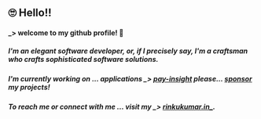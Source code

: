 ## 🙄 Hello!!

<!--
**kumar-rinku0/kumar-rinku0** is a ✨ _special_ ✨ repository because its `README.md` (this file) appears on your GitHub profile.

Here are some ideas to get you started:

- 🔭 I’m currently working on ...
- 🌱 I’m currently learning ...
- 👯 I’m looking to collaborate on ...
- 🤔 I’m looking for help with ...
- 💬 Ask me about ...
- 📫 How to reach me: ...
- 😄 Pronouns: ...
- ⚡ Fun fact: ...
-->

#### _> welcome to my github profile! 👋

##### I'm an elegant software developer, or, if I precisely say, I'm a craftsman who crafts sophisticated software solutions.

##### I'm currently working on ... applications _> [pay-insight](https://pay-insight.vercel.app) please... [sponsor](https://github.com/sponsors/kumar-rinku0) my projects!

##### To reach me or connect with me ... visit my _> [rinkukumar.in_](https://rinkukumar.in).

